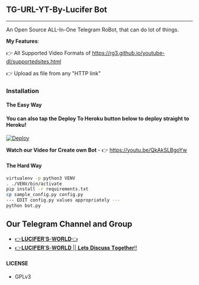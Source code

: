 ## TG-URL-YT-By-Lucifer Bot
---

An Open Source ALL-In-One Telegram RoBot, that can do lot of things.

**My Features**:

👉 All Supported Video Formats of https://rg3.github.io/youtube-dl/supportedsites.html

👉 Upload as file from any "HTTP link"

### Installation

#### The Easy Way

#### You can also tap the Deploy To Heroku button below to deploy straight to Heroku!

[![Deploy](https://www.herokucdn.com/deploy/button.svg)](https://heroku.com/deploy?template=https://github.com/TGExplore/TG-URL-Uploader/tree/master)

**Watch our Video for Create own Bot** - 👉 https://youtu.be/QkAkSLBgoYw

#### The Hard Way

```sh
virtualenv -p python3 VENV
. ./VENV/bin/activate
pip install -r requirements.txt
cp sample_config.py config.py
--- EDIT config.py values appropriately ---
python bot.py
```
## Our Telegram Channel and Group

* [👉𝐋𝐔𝐂𝐈𝐅𝐄𝐑'𝐒-𝐖𝐎𝐑𝐋𝐃👈](https://t.me/LuciferWorld77)
* [👉𝐋𝐔𝐂𝐈𝐅𝐄𝐑'𝐒-𝐖𝐎𝐑𝐋𝐃 || 𝐋𝐞𝐭𝐬 𝐃𝐢𝐬𝐜𝐮𝐬𝐬 𝐓𝐨𝐠𝐞𝐭𝐡𝐞𝐫!!](https://t.me/LuciferWorld777)

#### LICENSE
- GPLv3
